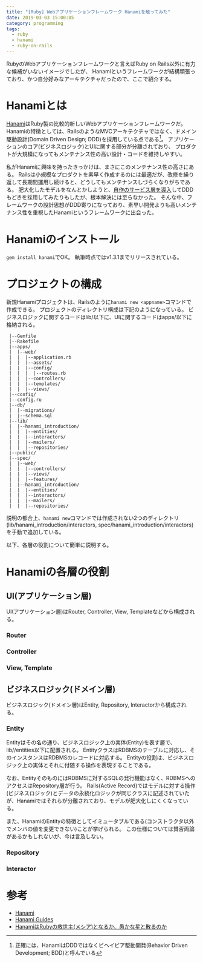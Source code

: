 ```yaml
---
title: "[Ruby] Webアプリケーションフレームワーク Hanamiを触ってみた"
date: 2019-03-03 15:00:05
category: programming
tags:
  - ruby
  - hanami
  - ruby-on-rails
---
```

RubyのWebアプリケーションフレームワークと言えばRuby on Rails以外に有力な候補がいないイメージでしたが、
Hanamiというフレームワークが結構頑張っており、かつ自分好みなアーキテクチャだったので、ここで紹介する。

# Hanamiとは
[Hanami](https://hanamirb.org/)はRuby製の比較的新しいWebアプリケーションフレームワークだ。
Hanamiの特徴としては、RailsのようなMVCアーキテクチャではなく、ドメイン駆動設計(Domain Driven Design; DDD)を採用している点である[^1]。
アプリケーションのコア(ビジネスロジック)とUIに関する部分が分離されており、
プロダクトが大規模になってもメンテナンス性の高い設計・コードを維持しやすい。

私がHanamiに興味を持ったきっかけは、まさにこのメンテナンス性の高さにある。
Railsは小規模なプロダクトを素早く作成するのには最適だが、改修を繰り返して長期間運用し続けると、どうしてもメンテナンスしづらくなりがちである。
肥大化したモデルをなんとかしようと、[自作のサービス層を導入](https://sashimi343.github.io/chira-ura/2018/06/10/rails-service-layer/)してDDDもどきを採用してみたりもしたが、根本解決には至らなかった。
そんな中、フレームワークの設計思想がDDD寄りになっており、素早い開発よりも高いメンテナンス性を重視したHanamiというフレームワークに出会った。

# Hanamiのインストール
`gem install hanami`でOK。
執筆時点ではv1.3.1までリリースされている。

# プロジェクトの構成
新規Hanamiプロジェクトは、Railsのように`hanami new <appname>`コマンドで作成できる。
プロジェクトのディレクトリ構成は下記のようになっている。
ビジネスロジックに関するコードはlib/以下に、UIに関するコードはapps/以下に格納される。

```
 |--Gemfile
 |--Rakefile
 |--apps/
 |  |--web/
 |  |  |--application.rb
 |  |  |--assets/
 |  |  |--config/
 |  |  |  |--routes.rb
 |  |  |--controllers/
 |  |  |--templates/
 |  |  |--views/
 |--config/
 |--config.ru
 |--db/
 |  |--migrations/
 |  |--schema.sql
 |--lib/
 |  |--hanami_introduction/
 |  |  |--entities/
 |  |  |--interactors/
 |  |  |--mailers/
 |  |  |--repositories/
 |--public/
 |--spec/
 |  |--web/
 |  |  |--controllers/
 |  |  |--views/
 |  |  |--features/
 |  |--hanami_introduction/
 |  |  |--entities/
 |  |  |--interactors/
 |  |  |--mailers/
 |  |  |--repositories/
```

説明の都合上、`hanami new`コマンドでは作成されない2つのディレクトリ(lib/hanami_introduction/interactors, spec/hanami_introduction/interactors)を手動で追加している。

以下、各層の役割について簡単に説明する。

# Hanamiの各層の役割

## UI(アプリケーション層)
UI(アプリケーション層)はRouter, Controller, View, Templateなどから構成される。

### Router

### Controller

### View, Template

## ビジネスロジック(ドメイン層)
ビジネスロジック(ドメイン層)はEntity, Repository, Interactorから構成される。

### Entity
Entityはその名の通り、ビジネスロジック上の実体(Entity)を表す層で、lib/<appname>/entities以下に配置される。
EntityクラスはRDBMSのテーブルに対応し、そのインスタンスはRDBMSのレコードに対応する。
Entityの役割は、ビジネスロジック上の実体とそれに付随する操作を表現することである。

なお、EntityそのものにはRDBMSに対するSQLの発行機能はなく、RDBMSへのアクセスはRepository層が行う。
Rails(Active Record)ではモデルに対する操作(ビジネスロジック)とデータの永続化ロジックが同じクラスに記述されていたが、Hanamiではそれらが分離されており、モデルが肥大化しにくくなっている。

また、HanamiのEntityの特徴としてイミュータブルである(コンストラクタ以外でメンバの値を変更できない)ことが挙げられる。
この仕様については賛否両論があるかもしれないが、今は言及しない。

### Repository

### Interactor

# 参考
* [Hanami](https://hanamirb.org/)
* [Hanami Guides](https://guides.hanamirb.org/)
* [HanamiはRubyの救世主(メシア)となるか、愚かな星と散るのか](https://magazine.rubyist.net/articles/0056/0056-hanami.html)

[^1]: 正確には、HanamiはDDDではなくビヘイビア駆動開発(Behavior Driven Development; BDD)と呼んでいる
